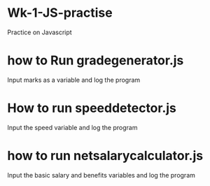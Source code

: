 # Wk-1-JS-practise
Practice on Javascript

# how to Run gradegenerator.js 
Input marks as a variable and log the program 
# How to run speeddetector.js
Input the speed variable and log the program
# how to run netsalarycalculator.js
Input the basic salary and benefits variables and log the program
